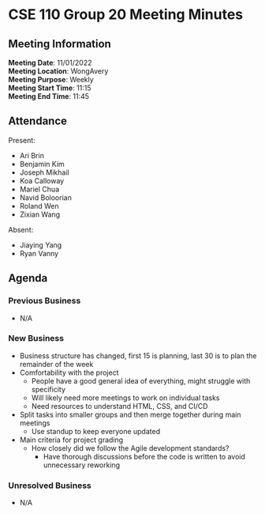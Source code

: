 # CSE 110 Group 20 Meeting Minutes
## Meeting Information
**Meeting Date**: 11/01/2022 <br>
**Meeting Location**: WongAvery <br>
**Meeting Purpose**: Weekly <br>
**Meeting Start Time**: 11:15 <br>
**Meeting End Time**: 11:45 <br>

## Attendance
Present:
- Ari Brin
- Benjamin Kim
- Joseph Mikhail
- Koa Calloway
- Mariel Chua
- Navid Boloorian
- Roland Wen
- Zixian Wang

Absent:
- Jiaying Yang
- Ryan Vanny

## Agenda
### Previous Business
- N/A
### New Business
- Business structure has changed, first 15 is planning, last 30 is to plan the remainder of the week
- Comfortability with the project
  - People have a good general idea of everything, might struggle with specificity 
  - Will likely need more meetings to work on individual tasks
  - Need resources to understand HTML, CSS, and CI/CD
- Split tasks into smaller groups and then merge together during main meetings
  - Use standup to keep everyone updated
- Main criteria for project grading
  - How closely did we follow the Agile development standards?
    - Have thorough discussions before the code is written to avoid unnecessary reworking
### Unresolved Business
- N/A
